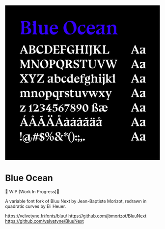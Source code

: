 ![Sample](documentation/drawbot/basic-specimen.png)

# Blue Ocean
🚧 WIP (Work In Progress)🚧

A variable font fork of Bluu Next by Jean-Baptiste Morizot, redrawn in quadratic curves by Eli Heuer.

https://velvetyne.fr/fonts/bluu/
https://github.com/jbmorizot/BluuNext
https://github.com/velvetyne/BluuNext
